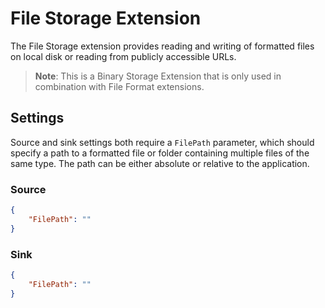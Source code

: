 # File Storage Extension

The File Storage extension provides reading and writing of formatted files on local disk or reading from publicly accessible URLs.

> **Note**: This is a Binary Storage Extension that is only used in combination with File Format extensions. 

## Settings

Source and sink settings both require a `FilePath` parameter, which should specify a path to a formatted file or folder containing multiple files of the same type. The path can be either absolute or relative to the application. 

### Source

```json
{
    "FilePath": ""
}

```

### Sink

```json
{
    "FilePath": ""
}
```
